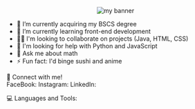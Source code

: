 <p align="center">
<img src="https://user-images.githubusercontent.com/52438473/151645744-c96a73de-6ec6-40cb-be50-bc2e0b9baca7.png" alt="my banner">
</p>

- 🔭 I’m currently acquiring my BSCS degree
- 🌱 I’m currently learning front-end development
- 👯‍♀️ I'm looking to collaborate on projects (Java, HTML, CSS)
- 🤔 I'm looking for help with Python and JavaScript
- 💭 Ask me about math
- ⚡ Fun fact: I'd binge sushi and anime

📲 Connect with me!<br>
FaceBook:
Instagram: 
LinkedIn:

💻 Languages and Tools:

